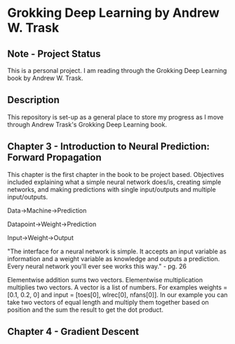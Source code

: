 # Grokking Deep Learning by Andrew W. Trask

## Note - Project Status
This is a personal project. I am reading through the Grokking Deep Learning book by Andrew W. Trask. 

## Description
This repository is set-up as a general place to store my progress as I move through Andrew Trask's Grokking Deep Learning book. 

## Chapter 3 - Introduction to Neural Prediction: Forward Propagation
This chapter is the first chapter in the book to be project based. Objectives included explaining what a simple neural network does/is, creating simple networks, and making predictions with single input/outputs and multiple input/outputs.

Data->Machine->Prediction

Datapoint->Weight->Prediction

Input->Weight->Output

"The interface for a neural network is simple. It accepts an input variable as information and a weight variable as knowledge and outputs a prediction.  Every neural network you'll ever see works this way." - pg. 26

Elementwise addition sums two vectors. Elementwise multiplication multiplies two vectors. A vector is a list of numbers. For examples weights = [0.1, 0.2, 0] and input = [toes[0], wlrec[0], nfans[0]]. In our example you can take two vectors of equal length and multiply them together based on position and the sum the result to get the dot product.

## Chapter 4 - Gradient Descent




